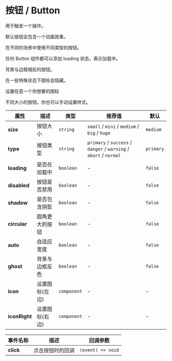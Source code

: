 # 按钮 / Button

用于触发一个操作。

<ex-code name="ex-button-basic">

默认按钮会包含一个动画效果。

</ex-code>

<ex-code name="ex-button-type">

在不同的场景中使用不同类型的按钮。

</ex-code>

<ex-code name="ex-button-loading">

任何 <g-code>Button</g-code> 组件都可以添加 <g-code>loading</g-code> 状态，表示加载中。

</ex-code>

<ex-code name="ex-button-status">

</ex-code>

<ex-code name="ex-button-ghost">

背景与边框相反的按钮。

</ex-code>

<ex-code name="ex-button-icon">

在一些特殊状态下图标会隐藏。

</ex-code>

<ex-code name="ex-button-custom-icon">

设置任意一个你想要的图标

</ex-code>

<ex-code name="ex-button-size">

不同大小的按钮。你也可以手动设置样式。

</ex-code>

<ex-footer>

| 属性          | 描述           | 类型        | 推荐值                                                            | 默认      |
| ------------- | -------------- | ----------- | ----------------------------------------------------------------- | --------- |
| **size**      | 按钮大小       | `string`    | `small` / `mini` / `medium` / `big` / `huge`                      | `medium`  |
| **type**      | 按钮类型       | `string`    | `primary` / `success` / `danger` / `warning` / `abort` / `normal` | `primary` |
| **loading**   | 是否在加载中   | `boolean`   | -                                                                 | `false`   |
| **disabled**  | 按钮是否禁用   | `boolean`   | -                                                                 | `false`   |
| **shadow**    | 是否包含阴影   | `boolean`   | -                                                                 | `false`   |
| **circular**  | 圆角更大的按钮 | `boolean`   | -                                                                 | `false`   |
| **auto**      | 自适应宽度     | `boolean`   | -                                                                 | `false`   |
| **ghost**     | 背景与边框反色 | `boolean`   | -                                                                 | `false`   |
| **icon**      | 设置图标(左边) | `component` | -                                                                 | -         |
| **iconRight** | 设置图标(右边) | `component` | -                                                                 | -         |

</ex-footer>

<ex-footer title="Events">

| 事件名称  | 描述             | 回调参数          |
| --------- | ---------------- | ----------------- |
| **click** | 点击按钮时的回调 | `(event) => void` |

</ex-footer>
